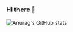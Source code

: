 ### Hi there 👋

![Anurag's GitHub stats](https://github-readme-stats.vercel.app/api?username=s4dhul4bs&show_icons=true&theme=dark)

<!--
**s4dhul4bs/s4dhul4bs** is a ✨ _special_ ✨ repository because its `README.md` (this file) appears on your GitHub profile.

Here are some ideas to get you started:

- 🔭 I’m currently working on ...
- 🌱 I’m currently learning ...
- 👯 I’m looking to collaborate on ...
- 🤔 I’m looking for help with ...
- 💬 Ask me about ...
- 📫 How to reach me: ...
- 😄 Pronouns: ...
- ⚡ Fun fact: ...
-->
